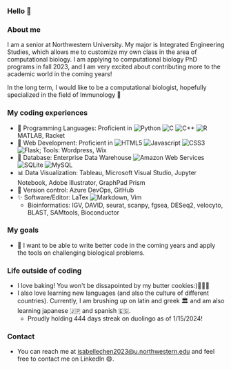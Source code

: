 ### Hello 👋

### About me
I am a senior at Northwestern University. My major is Integrated Engineering Studies, which allows me to customize my own class in the area of computational biology. I am applying to computational biology PhD programs in fall 2023, and I am very excited about contributing more to the academic world in the coming years!

In the long term, I would like to be a computational biologist, hopefully specialized in the field of Immunology 🧬

### My coding experiences
- 🔭 Programming Languages: Proficient in 
![Python](https://img.shields.io/badge/Python-14354C?style=for-the-badge&logo=python&logoColor=white)
![C](https://custom-icon-badges.herokuapp.com/badge/C-03599C.svg?style=for-the-badge&logo=c-in-hexagon&logoColor=white)
![C++](https://custom-icon-badges.herokuapp.com/badge/C++-9C033A.svg?style=for-the-badge&logo=cpp2&logoColor=white)
![R](https://img.shields.io/badge/R-276DC3?style=for-the-badge&logo=r&logoColor=white)
MATLAB, Racket
- 🌱 Web Development: Proficient in
![HTML5](https://img.shields.io/badge/-HTML5-E34F26?style=for-the-badge&logo=html5&logoColor=white)
![Javascript](https://img.shields.io/badge/JavaScript-F7DF1E.svg?style=for-the-badge&logo=javascript&logoColor=white)
![CSS3](https://img.shields.io/badge/-CSS3-1572B6?style=for-the-badge&logo=css3)
![Flask](https://img.shields.io/badge/Flask-000000?style=for-the-badge&logo=flask&logoColor=white); Tools: Wordpress, Wix
- 📀 Database: Enterprise Data Warehouse
![Amazon Web Services](https://img.shields.io/badge/Amazon_AWS-232F3E?style=for-the-badge&logo=amazon-aws&logoColor=white)
![SQLite](https://img.shields.io/badge/SQLite-07405E?style=for-the-badge&logo=sqlite&logoColor=white)
![MySQL](https://img.shields.io/badge/MySQL-00000F?style=for-the-badge&logo=mysql&logoColor=white)
- 📊 Data Visualization: Tableau, Microsoft Visual Studio, Jupyter Notebook, Adobe Illustrator, GraphPad Prism
- 👀 Version control: Azure DevOps, GitHub
- ✨ Software/Editor: LaTex
![Markdown](https://img.shields.io/badge/Markdown-000000?style=for-the-badge&logo=markdown&logoColor=white), Vim
  - Bioinformatics: IGV, DAVID, seurat, scanpy, fgsea, DESeq2, velocyto, BLAST, SAMtools, Bioconductor

### My goals
- 🤩 I want to be able to write better code in the coming years and apply the tools on challenging biological problems.

### Life outside of coding
- I love baking! You won't be dissapointed by my butter cookies:)👩🏻‍🍳
- I also love learning new languages (and also the culture of different countries). Currently, I am brushing up on latin and greek 🏛 and am also learning japanese 🇯🇵 and spanish 🇪🇸.
  - Proudly holding 444 days streak on duolingo as of 1/15/2024!

### Contact 
- You can reach me at isabellechen2023@u.northwestern.edu and feel free to contact me on LinkedIn 😄.
